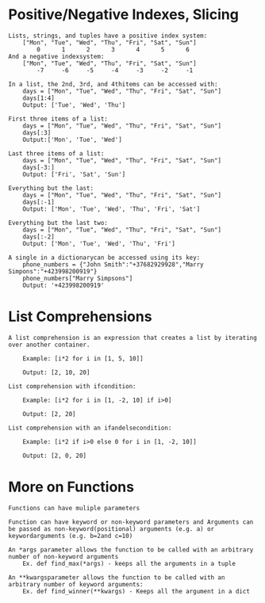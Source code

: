 # Positive/Negative Indexes, Slicing


    Lists, strings, and tuples have a positive index system:
        ["Mon", "Tue", "Wed", "Thu", "Fri", "Sat", "Sun"]
            0      1      2      3      4      5      6
    And a negative indexsystem:
        ["Mon", "Tue", "Wed", "Thu", "Fri", "Sat", "Sun"]
            -7     -6     -5     -4     -3     -2     -1

    In a list, the 2nd, 3rd, and 4thitems can be accessed with:
        days = ["Mon", "Tue", "Wed", "Thu", "Fri", "Sat", "Sun"]
        days[1:4]
        Output: ['Tue', 'Wed', 'Thu']

    First three items of a list:
        days = ["Mon", "Tue", "Wed", "Thu", "Fri", "Sat", "Sun"]
        days[:3]
        Output:['Mon', 'Tue', 'Wed'] 

    Last three items of a list:
        days = ["Mon", "Tue", "Wed", "Thu", "Fri", "Sat", "Sun"]
        days[-3:]
        Output: ['Fri', 'Sat', 'Sun']

    Everything but the last:
        days = ["Mon", "Tue", "Wed", "Thu", "Fri", "Sat", "Sun"]
        days[:-1] 
        Output: ['Mon', 'Tue', 'Wed', 'Thu', 'Fri', 'Sat'] 

    Everything but the last two:
        days = ["Mon", "Tue", "Wed", "Thu", "Fri", "Sat", "Sun"]
        days[:-2] 
        Output: ['Mon', 'Tue', 'Wed', 'Thu', 'Fri'] 

    A single in a dictionarycan be accessed using its key:
        phone_numbers = {"John Smith":"+37682929928","Marry Simpons":"+423998200919"}
        phone_numbers["Marry Simpsons"]
        Output: '+423998200919'


# List Comprehensions

    A list comprehension is an expression that creates a list by iterating over another container.

        Example: [i*2 for i in [1, 5, 10]]

        Output: [2, 10, 20]

    List comprehension with ifcondition:

        Example: [i*2 for i in [1, -2, 10] if i>0]

        Output: [2, 20]

    List comprehension with an ifandelsecondition:

        Example: [i*2 if i>0 else 0 for i in [1, -2, 10]]

        Output: [2, 0, 20]

# More on Functions

    Functions can have muliple parameters

    Function can have keyword or non-keyword parameters and Arguments can be passed as non-keyword(positional) arguments (e.g. a) or keywordarguments (e.g. b=2and c=10)

    An *args parameter allows the function to be called with an arbitrary number of non-keyword arguments
        Ex. def find_max(*args) - keeps all the arguments in a tuple

    An **kwargsparameter allows the function to be called with an arbitrary number of keyword arguments:
        Ex. def find_winner(**kwargs) - Keeps all the argument in a dict


    



